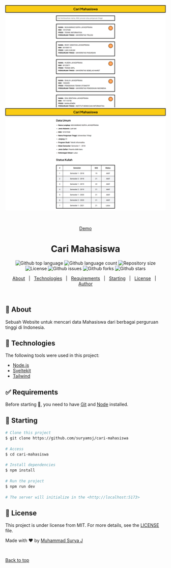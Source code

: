 <div align="center" id="top"> 
  <img src="./screenshot/Homepage.png" alt="Homepage" />
  <img src="./screenshot/Detail.png" alt="Detail" />

&#xa0;

<a href="https://cari-mahasiswa-indo.vercel.app">Demo</a>

</div>

<h1 align="center">Cari Mahasiswa</h1>

<p align="center">
  <img alt="Github top language" src="https://img.shields.io/github/languages/top/{{YOUR_GITHUB_USERNAME}}/cari-mahasiswa?color=56BEB8">

  <img alt="Github language count" src="https://img.shields.io/github/languages/count/{{YOUR_GITHUB_USERNAME}}/cari-mahasiswa?color=56BEB8">

  <img alt="Repository size" src="https://img.shields.io/github/repo-size/{{YOUR_GITHUB_USERNAME}}/cari-mahasiswa?color=56BEB8">

  <img alt="License" src="https://img.shields.io/github/license/{{YOUR_GITHUB_USERNAME}}/cari-mahasiswa?color=56BEB8">

  <img alt="Github issues" src="https://img.shields.io/github/issues/{{YOUR_GITHUB_USERNAME}}/cari-mahasiswa?color=56BEB8" />

  <img alt="Github forks" src="https://img.shields.io/github/forks/{{YOUR_GITHUB_USERNAME}}/cari-mahasiswa?color=56BEB8" />

  <img alt="Github stars" src="https://img.shields.io/github/stars/{{YOUR_GITHUB_USERNAME}}/cari-mahasiswa?color=56BEB8" />
</p>

<!-- Status -->

<!-- <h4 align="center">
	🚧  Cari Mahasiswa 🚀 Under construction...  🚧
</h4>

<hr> -->

<p align="center">
  <a href="#dart-about">About</a> &#xa0; | &#xa0; 
  <a href="#rocket-technologies">Technologies</a> &#xa0; | &#xa0;
  <a href="#white_check_mark-requirements">Requirements</a> &#xa0; | &#xa0;
  <a href="#checkered_flag-starting">Starting</a> &#xa0; | &#xa0;
  <a href="#memo-license">License</a> &#xa0; | &#xa0;
  <a href="https://github.com/{{YOUR_GITHUB_USERNAME}}" target="_blank">Author</a>
</p>

<br>

## :dart: About

Sebuah Website untuk mencari data Mahasiswa dari berbagai perguruan tinggi di Indonesia.

## :rocket: Technologies

The following tools were used in this project:

- [Node.js](https://nodejs.org/en/)
- [Sveltekit](https://kit.svelte.dev/)
- [Tailwind](https://tailwindcss.com/)

## :white_check_mark: Requirements

Before starting :checkered_flag:, you need to have [Git](https://git-scm.com) and [Node](https://nodejs.org/en/) installed.

## :checkered_flag: Starting

```bash
# Clone this project
$ git clone https://github.com/suryamsj/cari-mahasiswa

# Access
$ cd cari-mahasiswa

# Install dependencies
$ npm install

# Run the project
$ npm run dev

# The server will initialize in the <http://localhost:5173>
```

## :memo: License

This project is under license from MIT. For more details, see the [LICENSE](LICENSE) file.

Made with :heart: by <a href="https://github.com/suryamsj" target="_blank">Muhammad Surya J</a>

&#xa0;

<a href="#top">Back to top</a>
